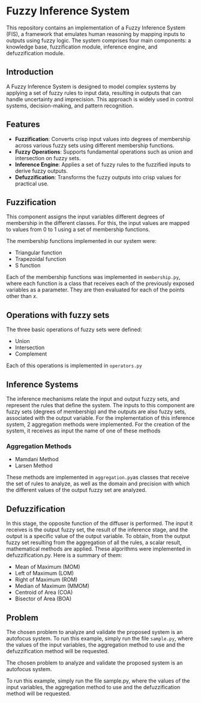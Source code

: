 # Fuzzy Inference System

This repository contains an implementation of a Fuzzy Inference System (FIS), a framework that emulates human reasoning by mapping inputs to outputs using fuzzy logic. The system comprises four main components: a knowledge base, fuzzification module, inference engine, and defuzzification module.

## Introduction

A Fuzzy Inference System is designed to model complex systems by applying a set of fuzzy rules to input data, resulting in outputs that can handle uncertainty and imprecision. This approach is widely used in control systems, decision-making, and pattern recognition.

## Features

- **Fuzzification**: Converts crisp input values into degrees of membership across various fuzzy sets using different membership functions.
- **Fuzzy Operations**: Supports fundamental operations such as union and intersection on fuzzy sets.
- **Inference Engine**: Applies a set of fuzzy rules to the fuzzified inputs to derive fuzzy outputs.
- **Defuzzification**: Transforms the fuzzy outputs into crisp values for practical use.

## Fuzzification

This component assigns the input variables different degrees of membership in the different classes. For this, the input values are mapped to values from 0 to 1 using a set of membership functions.

The membership functions implemented in our system were:

- Triangular function
- Trapezoidal function
- S function

Each of the membership functions was implemented in `membership.py`, where each function is a class that receives each of the previously exposed variables as a parameter. They are then evaluated for each of the points other than *x*.

## Operations with fuzzy sets

The three basic operations of fuzzy sets were defined:

- Union
- Intersection
- Complement

Each of this operations is implemented in `operators.py`

## Inference Systems

The inference mechanisms relate the input and output fuzzy sets, and represent the rules that define the system. The inputs to this component are fuzzy sets (degrees of membership) and the outputs are also fuzzy sets, associated with the output variable. For the implementation of this inference system, 2 aggregation methods were implemented. For the creation of the system, it receives as input the name of one of these methods

### Aggregation Methods

- Mamdani Method
- Larsen Method

These methods are implemented in `aggregation.py`as classes that receive the set of rules to analyze, as well as the domain and precision with which the different values of the output fuzzy set are analyzed.

## Defuzzification

In this stage, the opposite function of the diffuser is performed. The input it receives is the output fuzzy set, the result of the inference stage, and the output is a specific value of the output variable. To obtain, from the output fuzzy set resulting from the aggregation of all the rules, a scalar result, mathematical methods are applied. These algorithms were implemented in defuzzification.py. Here is a summary of them:

- Mean of Maximum (MOM)
- Left of Maximum (LOM)
- Right of Maximum (ROM)
- Median of Maximum (MMOM)
- Centroid of Area (COA)
- Bisector of Area (BOA)

## Problem

The chosen problem to analyze and validate the proposed system is an autofocus system. To run this example, simply run the file `sample.py`, where the values of the input variables, the aggregation method to use and the defuzzification method will be requested.

The chosen problem to analyze and validate the proposed system is an autofocus system.

To run this example, simply run the file sample.py, where the values of the input variables, the aggregation method to use and the defuzzification method will be requested.
